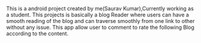 This is a android project created by me(Saurav Kumar),Currently working as a student.
This projects is basically a blog Reader where users can have a smooth reading of the blog and can traverse smoothly from one link to other without any issue.
This app allow user to comment to rate the following Blog according to the content.
